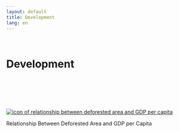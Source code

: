 ```yaml
---
layout: default
title: Development
lang: en
---
```


<link rel="stylesheet" href="style.css">

<br>

<h1 class="title-about">Development</h1>

<br>
<br>
<br>
<br>
<br>

<div class="imagens-container">
   <div class="icone-bloco">
    <a href="{{ site.baseurl }}/en/viz/relacao-area-desmatada-e-pibpc" target="_blank" rel="noopener noreferrer">
      <img src="{{ site.baseurl }}/assets/img/icon_relacao_area_desmatada_e_pibpc.png" alt="icon of relationship between deforested area and GDP per capita">
    </a><br>
    <p>Relationship Between Deforested Area and GDP per Capita</p>
   </div>
</div>

<br>
<br>
<br>
<br>
